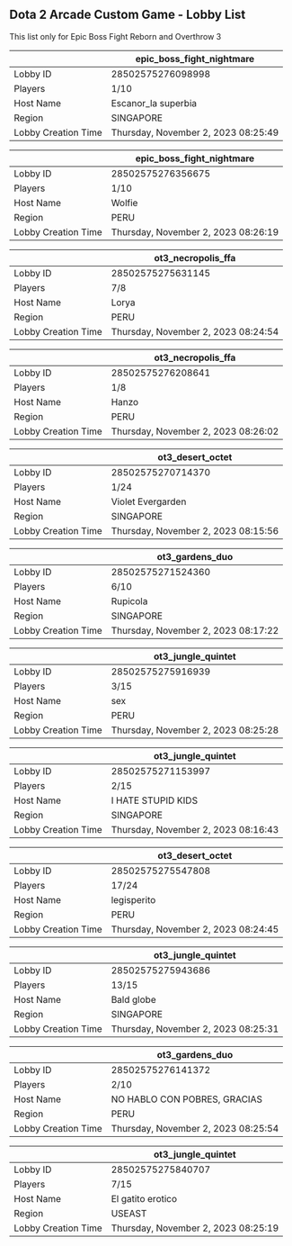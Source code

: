 ## Dota 2 Arcade Custom Game - Lobby List

This list only for Epic Boss Fight Reborn and Overthrow 3

|  | epic_boss_fight_nightmare |
| ------ | ------ |
| Lobby ID | 28502575276098998 |
| Players | 1/10 |
| Host Name | Escanor_la superbia |
| Region | SINGAPORE |
| Lobby Creation Time | Thursday, November 2, 2023 08:25:49 |


|  | epic_boss_fight_nightmare |
| ------ | ------ |
| Lobby ID | 28502575276356675 |
| Players | 1/10 |
| Host Name | Wolfie |
| Region | PERU |
| Lobby Creation Time | Thursday, November 2, 2023 08:26:19 |


|  | ot3_necropolis_ffa |
| ------ | ------ |
| Lobby ID | 28502575275631145 |
| Players | 7/8 |
| Host Name | Lorya |
| Region | PERU |
| Lobby Creation Time | Thursday, November 2, 2023 08:24:54 |


|  | ot3_necropolis_ffa |
| ------ | ------ |
| Lobby ID | 28502575276208641 |
| Players | 1/8 |
| Host Name | Hanzo |
| Region | PERU |
| Lobby Creation Time | Thursday, November 2, 2023 08:26:02 |


|  | ot3_desert_octet |
| ------ | ------ |
| Lobby ID | 28502575270714370 |
| Players | 1/24 |
| Host Name | Violet Evergarden |
| Region | SINGAPORE |
| Lobby Creation Time | Thursday, November 2, 2023 08:15:56 |


|  | ot3_gardens_duo |
| ------ | ------ |
| Lobby ID | 28502575271524360 |
| Players | 6/10 |
| Host Name | Rupicola |
| Region | SINGAPORE |
| Lobby Creation Time | Thursday, November 2, 2023 08:17:22 |


|  | ot3_jungle_quintet |
| ------ | ------ |
| Lobby ID | 28502575275916939 |
| Players | 3/15 |
| Host Name | sex |
| Region | PERU |
| Lobby Creation Time | Thursday, November 2, 2023 08:25:28 |


|  | ot3_jungle_quintet |
| ------ | ------ |
| Lobby ID | 28502575271153997 |
| Players | 2/15 |
| Host Name | I HATE STUPID KIDS |
| Region | SINGAPORE |
| Lobby Creation Time | Thursday, November 2, 2023 08:16:43 |


|  | ot3_desert_octet |
| ------ | ------ |
| Lobby ID | 28502575275547808 |
| Players | 17/24 |
| Host Name | legisperito |
| Region | PERU |
| Lobby Creation Time | Thursday, November 2, 2023 08:24:45 |


|  | ot3_jungle_quintet |
| ------ | ------ |
| Lobby ID | 28502575275943686 |
| Players | 13/15 |
| Host Name | Bald globe |
| Region | SINGAPORE |
| Lobby Creation Time | Thursday, November 2, 2023 08:25:31 |


|  | ot3_gardens_duo |
| ------ | ------ |
| Lobby ID | 28502575276141372 |
| Players | 2/10 |
| Host Name | NO HABLO CON POBRES, GRACIAS |
| Region | PERU |
| Lobby Creation Time | Thursday, November 2, 2023 08:25:54 |


|  | ot3_jungle_quintet |
| ------ | ------ |
| Lobby ID | 28502575275840707 |
| Players | 7/15 |
| Host Name | El gatito erotico |
| Region | USEAST |
| Lobby Creation Time | Thursday, November 2, 2023 08:25:19 |


